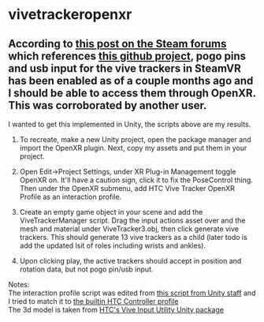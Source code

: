 # vivetrackeropenxr

According to [this post on the Steam forums](https://steamcommunity.com/app/250820/discussions/8/560232227703656040/) which references [this github project](https://github.com/danwillm/openxr-vive-tracker-ext/tree/main), pogo pins and usb input for the vive trackers in SteamVR has been enabled as of a couple months ago and I should be able to access them through OpenXR. This was corroborated by another user. 
----
I wanted to get this implemented in Unity, the scripts above are my results. 
1. To recreate, make a new Unity project, open the package manager and import the OpenXR plugin. Next, copy my assets and put them in your project.

2. Open Edit->Project Settings, under XR Plug-in Management toggle OpenXR on. It'll have a caution sign, click it to fix the PoseControl thing. Then under the OpenXR submenu, add HTC Vive Tracker OpenXR Profile as an interaction profile.

3. Create an empty game object in your scene and add the ViveTrackerManager script. Drag the input actions asset over and the mesh and material under ViveTracker3.obj, then click generate vive trackers. This should generate 13 vive trackers as a child (later todo is add the updated lsit of roles including wrists and ankles).

4. Upon clicking play, the active trackers should accept in position and rotation data, but not pogo pin/usb input.


Notes:\
The interaction profile script was edited from [this script from Unity staff](https://discussions.unity.com/t/openxr-and-openvr-together/841675/21) and I tried to match it to [the builtin HTC Controller profile](https://github.com/needle-mirror/com.unity.xr.openxr/blob/72c94edf593e5d4ae100d0d6b8e05b7245eabf18/Runtime/Features/Interactions/HTCViveControllerProfile.cs#L34)\
The 3d model is taken from [HTC's Vive Input Utility Unity package](https://github.com/ViveSoftware/ViveInputUtility-Unity/blob/28700d98c99bec35ad192057765a6bfadaabc78d/Assets/HTC.UnityPlugin/ViveInputUtility/Resources/Models/ObjModelViveTracker3.obj)
